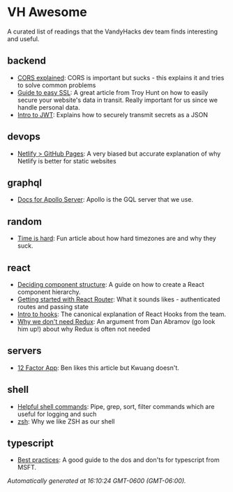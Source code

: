# VH Awesome 
 A curated list of readings that the VandyHacks dev team finds interesting and useful. 

 ## backend 
- [CORS explained](https://medium.com/@baphemot/understanding-cors-18ad6b478e2b): CORS is important but sucks - this explains it and tries to solve common problems
- [Guide to easy SSL](https://www.troyhunt.com/the-6-step-happy-path-to-https/): A great article from Troy Hunt on how to easily secure your website's data in transit. Really important for us since we handle personal data.
- [Intro to JWT](https://jwt.io/introduction/): Explains how to securely transmit secrets as a JSON

 ## devops 
- [Netlify > GitHub Pages](https://www.netlify.com/github-pages-vs-netlify/): A very biased but accurate explanation of why Netlify is better for static websites

 ## graphql 
- [Docs for Apollo Server](https://www.apollographql.com/docs/): Apollo is the GQL server that we use.

 ## random 
- [Time is hard](https://zachholman.com/talk/utc-is-enough-for-everyone-right): Fun article about how hard timezones are and why they suck.

 ## react 
- [Deciding component structure](https://reactjs.org/docs/thinking-in-react.html): A guide on how to create a React component hierarchy.
- [Getting started with React Router](https://reacttraining.com/react-router/web/guides/quick-start): What it sounds likes - authenticated routes and passing state
- [Intro to hooks](https://reactjs.org/docs/hooks-intro.html): The canonical explanation of React Hooks from the team.
- [Why we don't need Redux](https://medium.com/@dan_abramov/you-might-not-need-redux-be46360cf367): An argument from Dan Abramov (go look him up!) about why Redux is often not needed

 ## servers 
- [12 Factor App](https://12factor.net/): Ben likes this article but Kwuang doesn't.

 ## shell 
- [Helpful shell commands](https://www.guru99.com/linux-pipe-grep.html): Pipe, grep, sort, filter commands which are useful for logging and such
- [zsh](http://fendrich.se/blog/2012/09/28/no/): Why we like ZSH as our shell

 ## typescript 
- [Best practices](https://www.typescriptlang.org/docs/handbook/declaration-files/do-s-and-don-ts.html): A good guide to the dos and don'ts for typescript from MSFT.

 
 *Automatically generated at 16:10:24 GMT-0600 (GMT-06:00).*